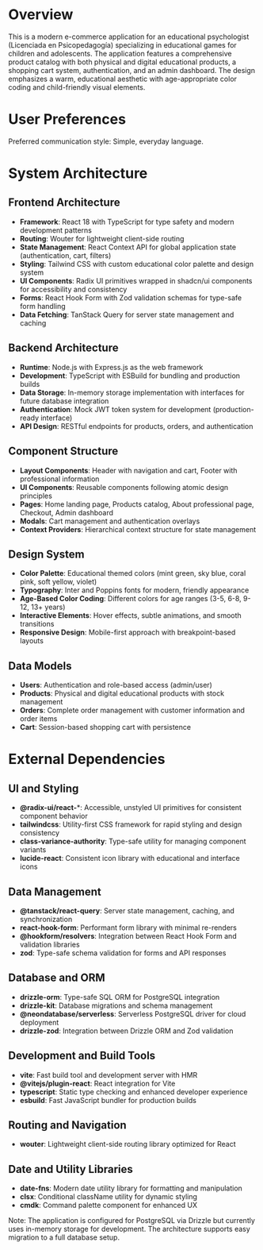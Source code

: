 # Overview

This is a modern e-commerce application for an educational psychologist (Licenciada en Psicopedagogía) specializing in educational games for children and adolescents. The application features a comprehensive product catalog with both physical and digital educational products, a shopping cart system, authentication, and an admin dashboard. The design emphasizes a warm, educational aesthetic with age-appropriate color coding and child-friendly visual elements.

# User Preferences

Preferred communication style: Simple, everyday language.

# System Architecture

## Frontend Architecture
- **Framework**: React 18 with TypeScript for type safety and modern development patterns
- **Routing**: Wouter for lightweight client-side routing
- **State Management**: React Context API for global application state (authentication, cart, filters)
- **Styling**: Tailwind CSS with custom educational color palette and design system
- **UI Components**: Radix UI primitives wrapped in shadcn/ui components for accessibility and consistency
- **Forms**: React Hook Form with Zod validation schemas for type-safe form handling
- **Data Fetching**: TanStack Query for server state management and caching

## Backend Architecture
- **Runtime**: Node.js with Express.js as the web framework
- **Development**: TypeScript with ESBuild for bundling and production builds
- **Data Storage**: In-memory storage implementation with interfaces for future database integration
- **Authentication**: Mock JWT token system for development (production-ready interface)
- **API Design**: RESTful endpoints for products, orders, and authentication

## Component Structure
- **Layout Components**: Header with navigation and cart, Footer with professional information
- **UI Components**: Reusable components following atomic design principles
- **Pages**: Home landing page, Products catalog, About professional page, Checkout, Admin dashboard
- **Modals**: Cart management and authentication overlays
- **Context Providers**: Hierarchical context structure for state management

## Design System
- **Color Palette**: Educational themed colors (mint green, sky blue, coral pink, soft yellow, violet)
- **Typography**: Inter and Poppins fonts for modern, friendly appearance
- **Age-Based Color Coding**: Different colors for age ranges (3-5, 6-8, 9-12, 13+ years)
- **Interactive Elements**: Hover effects, subtle animations, and smooth transitions
- **Responsive Design**: Mobile-first approach with breakpoint-based layouts

## Data Models
- **Users**: Authentication and role-based access (admin/user)
- **Products**: Physical and digital educational products with stock management
- **Orders**: Complete order management with customer information and order items
- **Cart**: Session-based shopping cart with persistence

# External Dependencies

## UI and Styling
- **@radix-ui/react-***: Accessible, unstyled UI primitives for consistent component behavior
- **tailwindcss**: Utility-first CSS framework for rapid styling and design consistency
- **class-variance-authority**: Type-safe utility for managing component variants
- **lucide-react**: Consistent icon library with educational and interface icons

## Data Management
- **@tanstack/react-query**: Server state management, caching, and synchronization
- **react-hook-form**: Performant form library with minimal re-renders
- **@hookform/resolvers**: Integration between React Hook Form and validation libraries
- **zod**: Type-safe schema validation for forms and API responses

## Database and ORM
- **drizzle-orm**: Type-safe SQL ORM for PostgreSQL integration
- **drizzle-kit**: Database migrations and schema management
- **@neondatabase/serverless**: Serverless PostgreSQL driver for cloud deployment
- **drizzle-zod**: Integration between Drizzle ORM and Zod validation

## Development and Build Tools
- **vite**: Fast build tool and development server with HMR
- **@vitejs/plugin-react**: React integration for Vite
- **typescript**: Static type checking and enhanced developer experience
- **esbuild**: Fast JavaScript bundler for production builds

## Routing and Navigation
- **wouter**: Lightweight client-side routing library optimized for React

## Date and Utility Libraries
- **date-fns**: Modern date utility library for formatting and manipulation
- **clsx**: Conditional className utility for dynamic styling
- **cmdk**: Command palette component for enhanced UX

Note: The application is configured for PostgreSQL via Drizzle but currently uses in-memory storage for development. The architecture supports easy migration to a full database setup.
